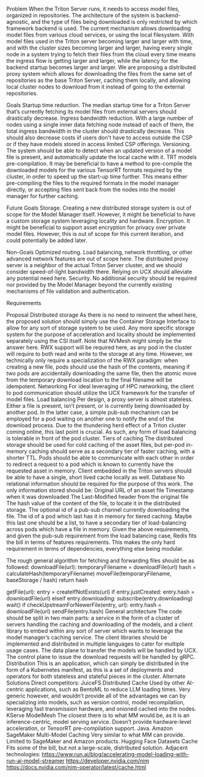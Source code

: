 Problem
When the Triton Server runs, it needs to access model files, organized in repositories. The architecture of the system is backend-agnostic, and the type of files being downloaded is only restricted by which framework backend is used. The current mechanism allows downloading model files from various cloud services, or using the local filesystem.
With model files used in the Triton server becoming larger and larger with time, and with the cluster sizes becoming larger and larger, having every single node in a system trying to fetch their files from the cloud every time means the ingress flow is getting larger and larger, while the latency for the backend startup becomes larger and larger.
We are proposing a distributed proxy system which allows for downloading the files from the same set of repositories as the base Triton Server, caching them locally, and allowing local cluster nodes to download from it instead of going to the external repositories.

Goals
Startup time reduction. The median startup time for a Triton Server that’s currently fetching its model files from external servers should drastically decrease.
Ingress bandwidth reduction. With a large number of nodes using a single inner data fetching node instead of each of them, the total ingress bandwidth in the cluster should drastically decrease. This should also decrease costs iif users don't have to access outside the CSP or if they have models stored in access limited CSP offerings.
Versioning. The system should be able to detect when an updated version of a model file is present, and automatically update the local cache with it.
TRT models pre-compilation. It may be beneficial to have a method to pre-compile the downloaded models for the various TensorRT formats required by the cluster, in order to speed up the start-up time further. This means either pre-compiling the files to the required formats in the model manager directly, or accepting files sent back from the nodes into the model manager for further caching.

Future Goals
Storage. Creating a new distributed storage system is out of scope for the Model Manager itself. However, it might be beneficial to have a custom storage system leveraging locality and hardware.
Encryption. It might be beneficial to support asset encryption for privacy over private model files. However, this is out of scope for this current iteration, and could potentially be added later.

Non-Goals
Optimized routing. Load balancing, network throttling, or other advanced network features are out of scope here. The distributed proxy server is a neighbor of the actual Triton Server cluster, and we should consider speed-of-light bandwidth there. Relying on UCX should alleviate any potential need here.
Security. No additional security should be required nor provided by the Model Manager beyond the currently existing mechanisms of file validation and authentication.

Requirements

Proposal
Distributed storage
As there is no need to reinvent the wheel here, the proposed solution should simply use the Container Storage Interface to allow for any sort of storage system to be used. Any more specific storage system for the purpose of acceleration and locality should be implemented separately using the CSI itself. Note that NVMesh might simply be the answer here.
RWX support will be required here, as any pod in the cluster will require to both read and write to the storage at any time. However, we technically only require a specialization of the RWX paradigm: when creating a new file, pods should use the hash of the contents, meaning if two pods are accidentally downloading the same file, then the atomic move from the temporary download location to the final filename will be idempotent.
Networking
For ideal leveraging of HPC networking, the client to pod communication should utilize the UCX framework for the transfer of model files.
Load balancing
Per design, a proxy server is almost stateless. Either a file is present, isn’t present, or is currently being downloaded by another pod. In the latter case, a simple pub-sub mechanism can be employed for a pod waiting on another one to notify the end of the download process. Due to the thundering herd effect of a Triton cluster coming online, this last point is crucial. 
As such, any form of load balancing is tolerable in front of the pod cluster.
Tiers of caching
The distributed storage should be used for cold caching of the asset files, but per-pod in-memory caching should serve as a secondary tier of faster caching, with a shorter TTL.
Pods should be able to communicate with each other in order to redirect a request to a pod which is known to currently have the requested asset in memory.
Client embedded in the Triton servers should be able to have a single, short lived cache locally as well.
Database
No relational information should be required for the purpose of this work. The only information stored should be:
Original URL of an asset file
Timestamp when it was downloaded
The Last-Modified header from the original file
The hash value of the content of the file, to locate it in the distributed storage.
The optional id of a pub-sub channel currently downloading the file.
The id of a pod which last has it in memory for tiered caching.
Maybe this last one should be a list, to have a secondary tier of  load-balancing across pods which have a file in memory.
Given the above requirements, and given the pub-sub requirement from the load balancing case, Redis fits the bill in terms of features requirements. This makes the only hard requirement in terms of dependencies, everything else being modular.

The rough general algorithm for fetching and forwarding files should be as followed:
downloadFile(url):
    temporaryFilename = downloadFile(url)
    hash = calculateHash(temporaryFilename)
    moveFile(temporaryFilename, baseStorage / hash)
    return hash

getFile(url):
    entry = createIfNotExists(url)
    if entry.justCreated:
        entry.hash = downloadFile(url)
    elseif entry.downloading:
        subscribe(entry.downloading)
        wait()
    if checkUpstreamForNewerFile(entry, url):
        entry.hash = downloadFile(url)
    sendFile(entry.hash)
General architecture
The code should be split in two main parts: a service in the form of a cluster of servers handling the caching and downloading of the models, and a client library to embed within any sort of server which wants to leverage the model manager’s caching service. The client libraries should be implemented and distributed in multiple languages to cater for multiple usage cases.
The data plane to transfer the models will be handled by UCX.
The control plane to issue the download requests will be handled by gRPC.
Distribution
This is an application, which can simply be distributed in the form of a Kubernetes manifest, as this is a set of deployments and operators for both stateless and stateful pieces in the cluster.
Alternate Solutions
Direct competitors:
JuiceFS Distributed Cache
Used by other AI-centric applications, such as BentoML to reduce LLM loading times.
Very generic however, and wouldn’t provide all of the advantages we can by specializing into models, such as version control, model recompilation, leveraging fast transmission hardware, and onioned cached into the nodes.
KServe ModelMesh
The closest there is to what MM would be, as it is an inference-centric, model serving service.
Doesn’t provide hardware-level acceleration, or TensorRT pre-compilation support.
Java.
Amazon SageMaker Multi-Model Caching
Very similar to what MM can provide.
Limited to SageMaker and Amazon products.
Hugging Face Datasets Cache
Fits some of the bill, but not a large-scale, distributed solution.
Adjacent technologies:
https://www.run.ai/blog/accelerating-model-loading-with-run-ai-model-streamer
https://developer.nvidia.com/nim
https://docs.nvidia.com/nim-operator/latest/cache.html 
